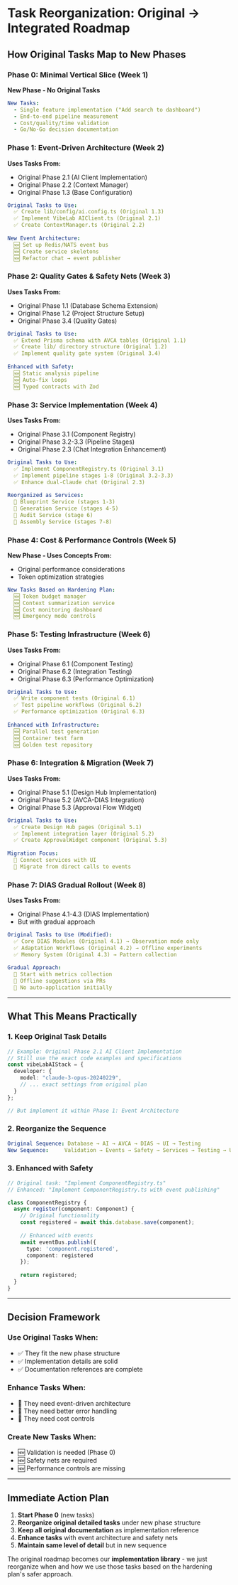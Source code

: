 # Task Reorganization: Original → Integrated Roadmap

## How Original Tasks Map to New Phases

### Phase 0: Minimal Vertical Slice (Week 1)
**New Phase - No Original Tasks**
```yaml
New Tasks:
  - Single feature implementation ("Add search to dashboard")
  - End-to-end pipeline measurement
  - Cost/quality/time validation
  - Go/No-Go decision documentation
```

### Phase 1: Event-Driven Architecture (Week 2)
**Uses Tasks From:**
- Original Phase 2.1 (AI Client Implementation)
- Original Phase 2.2 (Context Manager)
- Original Phase 1.3 (Base Configuration)

```yaml
Original Tasks to Use:
  ✅ Create lib/config/ai.config.ts (Original 1.3)
  ✅ Implement VibeLab AIClient.ts (Original 2.1)
  ✅ Create ContextManager.ts (Original 2.2)
  
New Event Architecture:
  🆕 Set up Redis/NATS event bus
  🆕 Create service skeletons
  🆕 Refactor chat → event publisher
```

### Phase 2: Quality Gates & Safety Nets (Week 3)
**Uses Tasks From:**
- Original Phase 1.1 (Database Schema Extension)
- Original Phase 1.2 (Project Structure Setup)
- Original Phase 3.4 (Quality Gates)

```yaml
Original Tasks to Use:
  ✅ Extend Prisma schema with AVCA tables (Original 1.1)
  ✅ Create lib/ directory structure (Original 1.2)
  ✅ Implement quality gate system (Original 3.4)
  
Enhanced with Safety:
  🆕 Static analysis pipeline
  🆕 Auto-fix loops
  🆕 Typed contracts with Zod
```

### Phase 3: Service Implementation (Week 4)
**Uses Tasks From:**
- Original Phase 3.1 (Component Registry)
- Original Phase 3.2-3.3 (Pipeline Stages)
- Original Phase 2.3 (Chat Integration Enhancement)

```yaml
Original Tasks to Use:
  ✅ Implement ComponentRegistry.ts (Original 3.1)
  ✅ Implement pipeline stages 1-8 (Original 3.2-3.3)
  ✅ Enhance dual-Claude chat (Original 2.3)
  
Reorganized as Services:
  🔄 Blueprint Service (stages 1-3)
  🔄 Generation Service (stages 4-5)
  🔄 Audit Service (stage 6)
  🔄 Assembly Service (stages 7-8)
```

### Phase 4: Cost & Performance Controls (Week 5)
**New Phase - Uses Concepts From:**
- Original performance considerations
- Token optimization strategies

```yaml
New Tasks Based on Hardening Plan:
  🆕 Token budget manager
  🆕 Context summarization service
  🆕 Cost monitoring dashboard
  🆕 Emergency mode controls
```

### Phase 5: Testing Infrastructure (Week 6)
**Uses Tasks From:**
- Original Phase 6.1 (Component Testing)
- Original Phase 6.2 (Integration Testing)
- Original Phase 6.3 (Performance Optimization)

```yaml
Original Tasks to Use:
  ✅ Write component tests (Original 6.1)
  ✅ Test pipeline workflows (Original 6.2)
  ✅ Performance optimization (Original 6.3)
  
Enhanced with Infrastructure:
  🆕 Parallel test generation
  🆕 Container test farm
  🆕 Golden test repository
```

### Phase 6: Integration & Migration (Week 7)
**Uses Tasks From:**
- Original Phase 5.1 (Design Hub Implementation)
- Original Phase 5.2 (AVCA-DIAS Integration)
- Original Phase 5.3 (Approval Flow Widget)

```yaml
Original Tasks to Use:
  ✅ Create Design Hub pages (Original 5.1)
  ✅ Implement integration layer (Original 5.2)
  ✅ Create ApprovalWidget component (Original 5.3)
  
Migration Focus:
  🔄 Connect services with UI
  🔄 Migrate from direct calls to events
```

### Phase 7: DIAS Gradual Rollout (Week 8)
**Uses Tasks From:**
- Original Phase 4.1-4.3 (DIAS Implementation)
- But with gradual approach

```yaml
Original Tasks to Use (Modified):
  ✅ Core DIAS Modules (Original 4.1) → Observation mode only
  ✅ Adaptation Workflows (Original 4.2) → Offline experiments
  ✅ Memory System (Original 4.3) → Pattern collection
  
Gradual Approach:
  🔄 Start with metrics collection
  🔄 Offline suggestions via PRs
  🔄 No auto-application initially
```

---

## What This Means Practically

### 1. Keep Original Task Details
```typescript
// Example: Original Phase 2.1 AI Client Implementation
// Still use the exact code examples and specifications
const vibeLabAIStack = {
  developer: {
    model: "claude-3-opus-20240229",
    // ... exact settings from original plan
  }
};

// But implement it within Phase 1: Event Architecture
```

### 2. Reorganize the Sequence
```yaml
Original Sequence: Database → AI → AVCA → DIAS → UI → Testing
New Sequence:     Validation → Events → Safety → Services → Testing → UI → DIAS
```

### 3. Enhanced with Safety
```typescript
// Original task: "Implement ComponentRegistry.ts"
// Enhanced: "Implement ComponentRegistry.ts with event publishing"

class ComponentRegistry {
  async register(component: Component) {
    // Original functionality
    const registered = await this.database.save(component);
    
    // Enhanced with events
    await eventBus.publish({
      type: 'component.registered',
      component: registered
    });
    
    return registered;
  }
}
```

---

## Decision Framework

### Use Original Tasks When:
- ✅ They fit the new phase structure
- ✅ Implementation details are solid
- ✅ Documentation references are complete

### Enhance Tasks When:
- 🔄 They need event-driven architecture
- 🔄 They need better error handling
- 🔄 They need cost controls

### Create New Tasks When:
- 🆕 Validation is needed (Phase 0)
- 🆕 Safety nets are required
- 🆕 Performance controls are missing

---

## Immediate Action Plan

1. **Start Phase 0** (new tasks)
2. **Reorganize original detailed tasks** under new phase structure
3. **Keep all original documentation** as implementation reference
4. **Enhance tasks** with event architecture and safety nets
5. **Maintain same level of detail** but in new sequence

The original roadmap becomes our **implementation library** - we just reorganize when and how we use those tasks based on the hardening plan's safer approach.